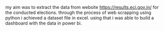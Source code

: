 my aim was to extract the data from website https://results.eci.gov.in/ for the conducted elections.
through the process of web scrapping using python i achieved a dataset file in excel.
using that i was able to build a dashboard with the data in power bi.
